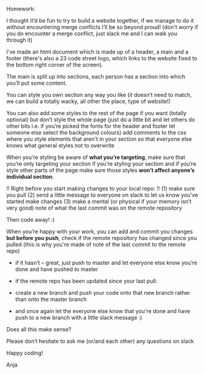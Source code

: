 Homework:

I thought it’d be fun to try to build a website together, if we manage to do it without encountering merge conflicts I’ll be so beyond proud!
(don't worry if you do encounter a merge conflict, just slack me and I can walk you through it)

I've made an html document which is made up of a header, a main and a footer (there's also a 23 code street logo, which links to the website fixed to the bottom right corner of the screen).

The main is split up into sections, each person has a section into which you’ll put some content.

You can style you own section any way you like (it doesn’t need to match, we can build a totally wacky, all other the place, type of website!)

You can also add some styles to the rest of the page if you want (totally optional) but don’t style the whole page (just do a little bit and let others do other bits i.e. if you’re picked the fonts for the header and footer let someone else select the background colours)
  add comments to the css where you style elements that aren't in your section so that everyone else knows what general styles not to overwrite

When you’re styling be aware of **what you’re targeting**, make sure that you’re only targeting your section if you’re styling your section and if you’re style other parts of the page make sure those styles **won’t affect anyone’s individual section**.

!! Right before you start making changes to your local repo: !!
(1) make sure you pull
(2) send a little message to everyone on slack to let us know you've started make changes
(3) make a mental (or physical if your memory isn’t very good) note of what the last commit was on the remote repository

Then code away!  :)

When you’re happy with your work, you can add and commit you changes **but before you push**, check if the remote repository has changed since you pulled (this is why you're made of note of the last commit to the remote repo)

* if it hasn’t – great, just push to master and let everyone else know you’re done and have pushed to master

* if the remote repo has been updated since your last pull:
 * create a new branch and push your code onto that new branch rather than onto the master branch
 * and once again let the everyone else know that you're done and have push to a new branch with a little slack message :)


Does all this make sense?

Please don’t hesitate to ask me (or/and each other) any questions on slack

Happy coding!

Anja
